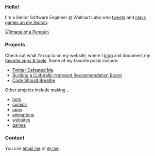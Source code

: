 ### Hello! 
I'm a Senior Software Engineer @ Walmart Labs who [tweets](https://twitter.com/mknepprath) and [plays games on my Switch](https://twitter.com/MKPlaysSwitch).

[![Image of a Penguin](https://tinymystery.club/static/peng-down-walk.gif)](https://tinymystery.club)

### Projects
Check out what I'm up to on my website, where I [blog](https://www.mknepprath.com/writing) and document my [favorite apps & tools](https://www.mknepprath.com/uses). Some of my favorite posts include:
- [Twitter Defeated Me](https://www.mknepprath.com/writing/sorry-to-bother-you)
- [Building a Culturally Irrelevant Recommendation Board](https://www.mknepprath.com/writing/culturally-irrelevant)
- [Code Should Breathe](https://www.mknepprath.com/writing/breathe)

Other projects include making...
- [bots](https://twitter.com/familiarlilt)
- [comics](https://www.mknepprath.com/writing/sequential-art)
- [apps](https://twitter.com/mknepprath/status/1279103014838702081)
- [animations](https://twitter.com/mknepprath/status/959812218119512065)
- [websites](http://culturallyirrelevant.net)
- [games](http://tinymystery.club)

### Contact
You can [email me](mailto:mknepprath@hey.com) or [@ me](https://twitter.com/mknepprath).


<!--
**mknepprath/mknepprath** is a ✨ _special_ ✨ repository because its `README.md` (this file) appears on your GitHub profile.

Here are some ideas to get you started:

- 🔭 I’m currently working on ...
- 🌱 I’m currently learning ...
- 👯 I’m looking to collaborate on ...
- 🤔 I’m looking for help with ...
- 💬 Ask me about ...
- 📫 How to reach me: ...
- 😄 Pronouns: ...
- ⚡ Fun fact: ...
-->
